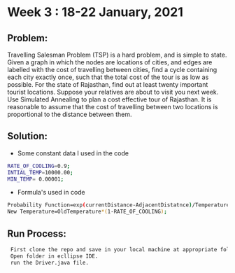 # Week 3 : 18-22 January, 2021
## Problem:
Travelling Salesman Problem (TSP) is a hard problem, and is simple to state. Given a graph in
which the nodes are locations of cities, and edges are labelled with the cost of travelling between
cities, find a cycle containing each city exactly once, such that the total cost of the tour is as low
as possible.
For the state of Rajasthan, find out at least twenty important tourist locations. Suppose your
relatives are about to visit you next week. Use Simulated Annealing to plan a cost effective tour
of Rajasthan. It is reasonable to assume that the cost of travelling between two locations is
proportional to the distance between them.

## Solution:

 - Some constant data I used in the code 
```sh
RATE_OF_COOLING=0.9;
INTIAL_TEMP=10000.00;
MIN_TEMP= 0.00001;
```
- Formula's used in code
```sh
Probability Function=exp(currentDistance-AdjacentDistatnce)/Temperature;
New Temperature=OldTemperature*(1-RATE_OF_COOLING);
```

## Run Process:
```sh
 First clone the repo and save in your local machine at appropriate folder.
 Open folder in ecllipse IDE.
 run the Driver.java file.
```
